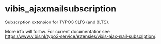 # vibis_ajaxmailsubscription
Subscription extension for TYPO3 9LTS (and 8LTS).

More info will follow. For current documentation see https://www.vibis.nl/typo3-service/extensies/vibis-ajax-mail-subscription/.
